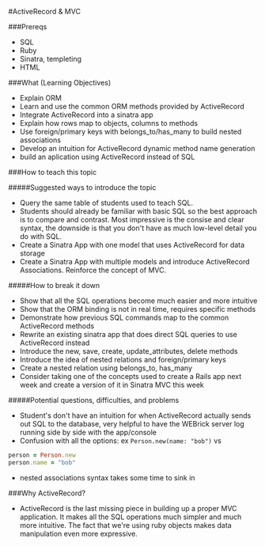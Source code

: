 #ActiveRecord & MVC

###Prereqs
- SQL
- Ruby
- Sinatra, templeting
- HTML

###What (Learning Objectives)
- Explain ORM
- Learn and use the common ORM methods provided by ActiveRecord
- Integrate ActiveRecord into a sinatra app
- Explain how rows map to objects, columns to methods
- Use foreign/primary keys with belongs_to/has_many to build nested associations
- Develop an intuition for ActiveRecord dynamic method name generation
- build an aplication using ActiveRecord instead of SQL

###How to teach this topic

#####Suggested ways to introduce the topic
- Query the same table of students used to teach SQL.
- Students should already be familiar with basic SQL so the best approach is to compare and contrast.  Most impressive is the consise and clear syntax, the downside is that you don't have as much low-level detail you do with SQL.
- Create a Sinatra App with one model that uses ActiveRecord for data storage
- Create a Sinatra App with multiple models and introduce ActiveRecord Associations. Reinforce the concept of MVC.

#####How to break it down
- Show that all the SQL operations become much easier and more intuitive
- Show that the ORM binding is not in real time, requires specific methods
- Demonstrate how previous SQL commands map to the common ActiveRecord methods
- Rewrite an existing sinatra app that does direct SQL queries to use ActiveRecord instead
- Introduce the new, save, create, update_attributes, delete methods
- Introduce the idea of nested relations and foreign/primary keys
- Create a nested relation using belongs_to, has_many
- Consider taking one of the concepts used to create a Rails app next week and create a version of it in Sinatra MVC this week

#####Potential questions, difficulties, and problems
- Student's don't have an intuition for when ActiveRecord actually sends out SQL to the database, very helpful to have the WEBrick server log running side by side with the app/console
- Confusion with all the options: ex `Person.new(name: "bob")` vs

```ruby
person = Person.new
person.name = "bob"
```
- nested associations syntax takes some time to sink in

###Why ActiveRecord?
- ActiveRecord is the last missing piece in building up a proper MVC application.  It makes all the SQL operations much simpler and much more intuitive.  The fact that we're using ruby objects makes data manipulation even more expressive.